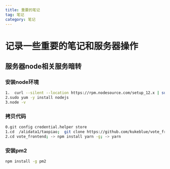 ```yaml
---
title: 重要的笔记
tag: 笔记
category: 笔记
---
```


# 记录一些重要的笔记和服务器操作

## 服务器node相关服务暗转

### 安装node环境

``` bash
1.  curl --silent --location https://rpm.nodesource.com/setup_12.x | sudo bash -
2.sudo yum -y install nodejs
3.node -v
```

### 拷贝代码

``` bash
0.git config credential.helper store
1.cd  /alidata1/taopiao;  git clone https://github.com/kukeblue/vote_frontend.git
2.cd vote_frontend; -> npm install yarn -g; -> yarn
```

### 安装pm2

``` bash
npm install -g pm2
```